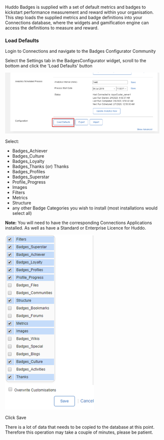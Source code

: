 Huddo Badges is supplied with a set of default metrics and badges to kickstart performance measurement and reward within your organisation. This step loads the supplied metrics and badge definitions into your Connections database, where the widgets and gamification engine can access the definitions to measure and reward.

### Load Defaults

Login to Connections and navigate to the Badges Configurator Community

Select the Settings tab in the BadgesConfigurator widget, scroll to the bottom and click the 'Load Defaults' button

![load defaults prompts](load_defaults.png)

Select:

- Badges_Achiever
- Badges_Culture
- Badges_Loyalty
- Badges_Thanks (or) Thanks
- Badges_Profiles
- Badges_Superstar
- Profile_Progress
- Images
- Filters
- Metrics
- Structure
- any other Badge Categories you wish to install (most installations would select all)

**Note:** You will need to have the corresponding Connections Applications installed. As well as have a Standard or Enterprise Licence for Huddo.

![load defaults prompts](load_defaults_prompts.png)

Click Save

There is a lot of data that needs to be copied to the database at this point. Therefore this operation may take a couple of minutes, please be patient.
